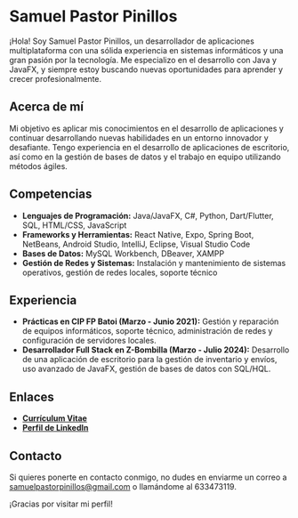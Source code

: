 # Samuel Pastor Pinillos

¡Hola! Soy Samuel Pastor Pinillos, un desarrollador de aplicaciones multiplataforma con una sólida experiencia en sistemas informáticos y una gran pasión por la tecnología. Me especializo en el desarrollo con Java y JavaFX, y siempre estoy buscando nuevas oportunidades para aprender y crecer profesionalmente.

## Acerca de mí

Mi objetivo es aplicar mis conocimientos en el desarrollo de aplicaciones y continuar desarrollando nuevas habilidades en un entorno innovador y desafiante. Tengo experiencia en el desarrollo de aplicaciones de escritorio, así como en la gestión de bases de datos y el trabajo en equipo utilizando métodos ágiles.

## Competencias

- **Lenguajes de Programación:** Java/JavaFX, C#, Python, Dart/Flutter, SQL, HTML/CSS, JavaScript
- **Frameworks y Herramientas:** React Native, Expo, Spring Boot, NetBeans, Android Studio, IntelliJ, Eclipse, Visual Studio Code
- **Bases de Datos:** MySQL Workbench, DBeaver, XAMPP
- **Gestión de Redes y Sistemas:** Instalación y mantenimiento de sistemas operativos, gestión de redes locales, soporte técnico

## Experiencia

- **Prácticas en CIP FP Batoi (Marzo - Junio 2021):** Gestión y reparación de equipos informáticos, soporte técnico, administración de redes y configuración de servidores locales.
- **Desarrollador Full Stack en Z-Bombilla (Marzo - Julio 2024):** Desarrollo de una aplicación de escritorio para la gestión de inventario y envíos, uso avanzado de JavaFX, gestión de bases de datos con SQL/HQL.

## Enlaces

- **[Currículum Vitae](https://docs.google.com/document/d/1a8zDmukTsoBjjJRlNTG-JwvmiiT0-qgkpLEn0dusWsY/edit?usp=sharing)**
- **[Perfil de LinkedIn](https://www.linkedin.com/in/samuel-pastor-pinillos/)**

## Contacto

Si quieres ponerte en contacto conmigo, no dudes en enviarme un correo a [samuelpastorpinillos@gmail.com](mailto:samuelpastorpinillos@gmail.com) o llamándome al 633473119.

¡Gracias por visitar mi perfil!


